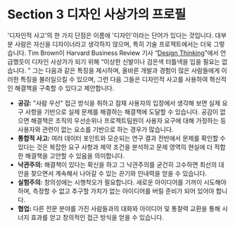 # Section 3 디자인 사상가의 프로필

'디자인적 사고'의 한 가지 단점은 이름에 '디자인'이라는 단어가 있다는 것입니다. 대부분 사람은 자신을 디자이너라고 생각하지 않으며, 특히 기술 프로젝트에서는 더욱 그렇습니다. Tim Brown이 Harvard Business Review 기사 “[Design Thinking](http://wsg4.link/hbr-designthinking)”에서 언급했듯이 디자인 사상가가 되기 위해 “이상한 신발이나 검은색 터틀넥을 입을 필요는 없습니다. ” 그는 다음과 같은 특징을 제시하며, 올바른 개발과 경험이 많은 사람들에게 이러한 특징을 불러일으킬 수 있으며, 그런 다음 그들은 디자인적 사고를 사용하여 혁신적인 해결책을 구축할 수 있다고 제안합니다.

- **공감:** "사람 우선" 접근 방식을 취하고 잠재 사용자의 입장에서 생각해 보면 실제 요구 사항을 기반으로 실제 문제를 해결하는 해결책에 도달할 수 있습니다. 공감이 없으면 해결책은 조직의 우선순위나 프로젝트팀원이 사용자 요구에 대해 가정하는 등 사용자와 관련이 없는 요소를 기반으로 하는 경우가 많습니다.
- **통합적 사고:** 여러 데이터 포인트와 모순되는 연구 결과 전반에서 문제를 확인할 수 있다는 것은 복잡한 요구 사항과 제약 조건을 분석하고 문제 영역의 현실에 더 적합한 해결책을 고안할 수 있음을 의미합니다.
- **낙관주의:** 해결책이 있다는 확신을 하고 그 낙관주의를 굳건히 고수하면 최선의 대안을 찾으면서 계속해서 나아갈 수 있는 끈기와 인내력을 얻을 수 있습니다.
- **실험주의:** 창의성에는 시행착오가 필요합니다. 새로운 아이디어를 기꺼이 시도해야 하며, 측정할 수 없고 추구할 가치가 없는 아이디어를 버릴 준비가 되어 있어야 합니다.
- **협업:** 다른 전문 분야를 가진 사람들과의 대화와 아이디어 및 통찰력 교환을 통해 시너지 효과를 얻고 창의적인 접근 방식을 얻을 수 있습니다.
